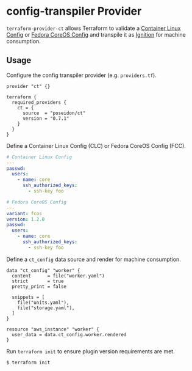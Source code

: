 # config-transpiler Provider

`terraform-provider-ct` allows Terraform to validate a [Container Linux Config](https://github.com/coreos/container-linux-config-transpiler/blob/master/doc/configuration.md) or [Fedora CoreOS Config](https://github.com/coreos/fcct/blob/master/docs/configuration-v1_2.md) and transpile it as [Ignition](https://github.com/coreos/ignition) for machine consumption.

## Usage

Configure the config transpiler provider (e.g. `providers.tf`).

```hcl
provider "ct" {}

terraform {
  required_providers {
    ct = {
      source  = "poseidon/ct"
      version = "0.7.1"
    }
  }
}
```

Define a Container Linux Config (CLC) or Fedora CoreOS Config (FCC).

```yaml
# Container Linux Config
---
passwd:
  users:
    - name: core
      ssh_authorized_keys:
        - ssh-key foo
```

```yaml
# Fedora CoreOS Config
---
variant: fcos
version: 1.2.0
passwd:
  users:
    - name: core
      ssh_authorized_keys:
        - ssh-key foo
```

Define a `ct_config` data source and render for machine consumption.

```hcl
data "ct_config" "worker" {
  content      = file("worker.yaml")
  strict       = true
  pretty_print = false

  snippets = [
    file("units.yaml"),
    file("storage.yaml"),
  ]
}

resource "aws_instance" "worker" {
  user_data = data.ct_config.worker.rendered
}
```

Run `terraform init` to ensure plugin version requirements are met.

```
$ terraform init
```


